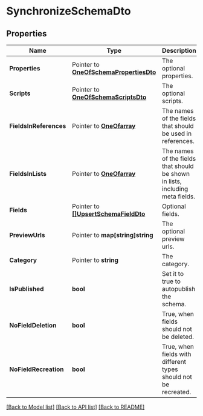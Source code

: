 # SynchronizeSchemaDto

## Properties

Name | Type | Description | Notes
------------ | ------------- | ------------- | -------------
**Properties** | Pointer to [**OneOfSchemaPropertiesDto**](oneOf&lt;SchemaPropertiesDto&gt;.md) | The optional properties. | [optional] 
**Scripts** | Pointer to [**OneOfSchemaScriptsDto**](oneOf&lt;SchemaScriptsDto&gt;.md) | The optional scripts. | [optional] 
**FieldsInReferences** | Pointer to [**OneOfarray**](oneOf&lt;array&gt;.md) | The names of the fields that should be used in references. | [optional] 
**FieldsInLists** | Pointer to [**OneOfarray**](oneOf&lt;array&gt;.md) | The names of the fields that should be shown in lists, including meta fields. | [optional] 
**Fields** | Pointer to [**[]UpsertSchemaFieldDto**](UpsertSchemaFieldDto.md) | Optional fields. | [optional] 
**PreviewUrls** | Pointer to **map[string]string** | The optional preview urls. | [optional] 
**Category** | Pointer to **string** | The category. | [optional] 
**IsPublished** | **bool** | Set it to true to autopublish the schema. | [optional] 
**NoFieldDeletion** | **bool** | True, when fields should not be deleted. | [optional] 
**NoFieldRecreation** | **bool** | True, when fields with different types should not be recreated. | [optional] 

[[Back to Model list]](../README.md#documentation-for-models) [[Back to API list]](../README.md#documentation-for-api-endpoints) [[Back to README]](../README.md)


